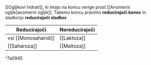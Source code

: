 [[Ogljikovi hidrati]], ki imajo na koncu verige prost [[Anomerni ogljik|anomerni ogljik]]. Takemu koncu pravimo **reducirajoči konec** in sladkorju **reducirajoči sladkor**.

| Reducirajoči           | Nereducirajoči     |
| ---------------------- | ------------------ |
| vsi [[Monosaharidi]]   | [[Laktoza]]        |
| [[Saharoza]]           | [[Maltoza]]        |

^7a0945
